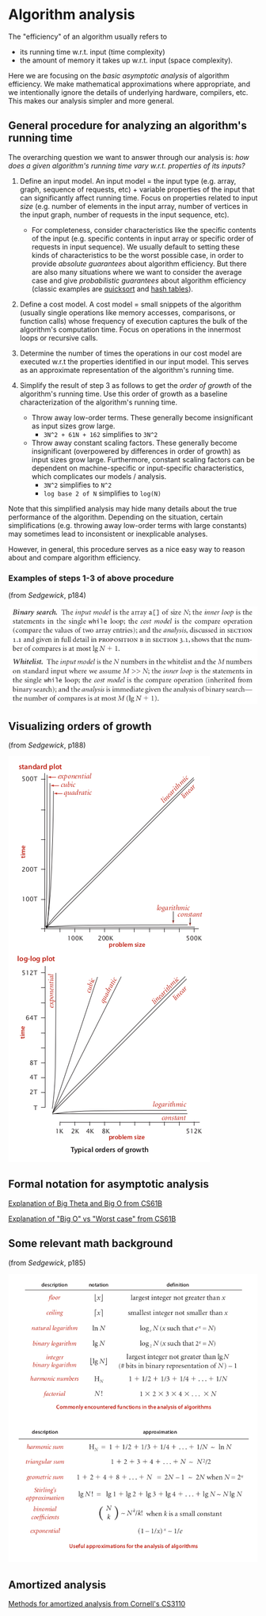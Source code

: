 # Algorithm analysis

The "efficiency" of an algorithm usually refers to
- its running time w.r.t. input (time complexity)
- the amount of memory it takes up w.r.t. input (space complexity).

Here we are focusing on the *basic asymptotic analysis* of algorithm efficiency. We make mathematical approximations where appropriate, and we intentionally ignore the details of underlying hardware, compilers, etc. This makes our analysis simpler and more general.


## General procedure for analyzing an algorithm's running time

The overarching question we want to answer through our analysis is: *how does a given algorithm's running time vary w.r.t. properties of its inputs?*

1. Define an input model. An input model = the input type (e.g. array, graph, sequence of requests, etc) + variable properties of the input that can significantly affect running time. Focus on properties related to input *size* (e.g. number of elements in the input array, number of vertices in the input graph, number of requests in the input sequence, etc).
    - For completeness, consider characteristics like the specific contents of the input (e.g. specific contents in input array or specific order of requests in input sequence). We usually default to setting these kinds of characteristics to be the worst possible case, in order to provide *absolute guarantees* about algorithm efficiency. But there are also many situations where we want to consider the average case and give *probabilistic guarantees* about algorithm efficiency (classic examples are [quicksort](https://en.wikipedia.org/wiki/Quicksort) and [hash tables](https://en.wikipedia.org/wiki/Hash_table)).

2. Define a cost model. A cost model = small snippets of the algorithm (usually single operations like memory accesses, comparisons, or function calls) whose frequency of execution captures the bulk of the algorithm's computation time. Focus on operations in the innermost loops or recursive calls.

3. Determine the number of times the operations in our cost model are executed w.r.t the properties identified in our input model. This serves as an approximate representation of the algorithm's running time.

4. Simplify the result of step 3 as follows to get the *order of growth* of the algorithm's running time. Use this order of growth as a baseline characterization of the algorithm's running time.
    - Throw away low-order terms. These generally become insignificant as input sizes grow large.
        - ```3N^2 + 61N + 162``` simplifies to ```3N^2```
    - Throw away constant scaling factors. These generally become insignificant (overpowered by differences in order of growth) as input sizes grow large. Furthermore, constant scaling factors can be dependent on machine-specific or input-specific characteristics, which complicates our models / analysis.
        - ```3N^2``` simplifies to ```N^2```
        - ```log base 2 of N``` simplifies to ```log(N)```

Note that this simplified analysis may hide many details about the true performance of the algorithm. Depending on the situation, certain simplifications (e.g. throwing away low-order terms with large constants) may sometimes lead to inconsistent or inexplicable analyses.

However, in general, this procedure serves as a nice easy way to reason about and compare algorithm efficiency.


### Examples of steps 1-3 of above procedure

(from *Sedgewick*, p184)

![procedure-example.png](assets/images/01_analysis/procedure-example.png)


## Visualizing orders of growth

(from *Sedgewick*, p188)

![visualizing-orders.png](assets/images/01_analysis/visualizing-orders.png)


## Formal notation for asymptotic analysis

[Explanation of Big Theta and Big O from CS61B](https://www.youtube.com/watch?v=CGdubALgQw4&list=PL8FaHk7qbOD4oAdQOZ765z6aeqyKs2593&index=8)

[Explanation of "Big O" vs "Worst case" from CS61B](https://www.youtube.com/watch?v=0SCtnf84QrI&list=PL8FaHk7qbOD41EHkD7CgQuRw1jpH_Fv7-&index=4)


## Some relevant math background

(from *Sedgewick*, p185)

![relevant-math.png](assets/images/01_analysis/relevant-math.png)


## Amortized analysis

[Methods for amortized analysis from Cornell's CS3110](https://www.cs.cornell.edu/courses/cs3110/2011sp/Lectures/lec20-amortized/amortized.htm)
